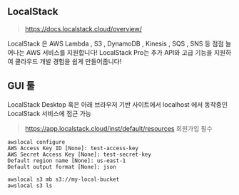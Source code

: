 ## LocalStack

> <https://docs.localstack.cloud/overview/>


LocalStack 은 AWS Lambda , S3 , DynamoDB , Kinesis , SQS , SNS 등 
점점 늘어나는 AWS 서비스를 지원합니다! 
LocalStack Pro는 추가 API와 고급 기능을 지원하여 클라우드 개발 경험을 쉽게 만들어줍니다!

## GUI 툴

LocalStack Desktop 혹은 아래 브라우저 기반 사이트에서 localhost 에서 동작중인 LocalStack 서비스에 접근 가능 

> <https://app.localstack.cloud/inst/default/resources>
> 회원가입 필수

```shell
awslocal configure
AWS Access Key ID [None]: test-access-key
AWS Secret Access Key [None]: test-secret-key
Default region name [None]: us-east-1
Default output format [None]: json

awslocal s3 mb s3://my-local-bucket
awslocal s3 ls
```